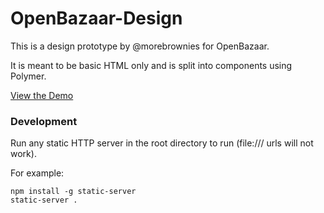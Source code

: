 # OpenBazaar-Design

This is a design prototype by @morebrownies for OpenBazaar.

It is meant to be basic HTML only and is split into components using Polymer.

[View the Demo](https://openbazaar.github.io/OpenBazaar-Design)

### Development

Run any static HTTP server in the root directory to run (file:/// urls will not work).

For example:

```
npm install -g static-server
static-server .
```
